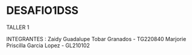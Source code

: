 # DESAFIO1DSS
TALLER 1



INTEGRANTES :
Zaidy Guadalupe Tobar Granados - TG220840
Marjorie Priscilla Garcia Lopez - GL210102

